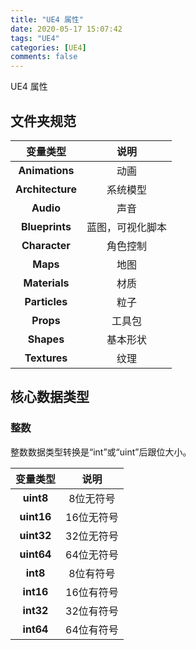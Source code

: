 ```yaml
---
title: "UE4 属性"
date: 2020-05-17 15:07:42
tags: "UE4"
categories: [UE4]
comments: false
---
```


UE4 属性
<!-- more -->
## 文件夹规范

|  变量类型  |    说明    |
| :--------: | :--------: |
| **Animations** | 动画  |
| **Architecture** | 系统模型 |
| **Audio** | 声音 |
| **Blueprints** | 蓝图，可视化脚本 |
| **Character**  | 角色控制  |
| **Maps**  | 地图 |
| **Materials**  | 材质 |
| **Particles**  | 粒子 |
| **Props**  | 工具包 |
| **Shapes**  | 基本形状 |
| **Textures**  | 纹理 |

## 核心数据类型

### 整数

整数数据类型转换是“int”或“uint”后跟位大小。

|  变量类型  |    说明    |
| :--------: | :--------: |
| **uint8**  | 8位无符号  |
| **uint16** | 16位无符号 |
| **uint32** | 32位无符号 |
| **uint64** | 64位无符号 |
|  **int8**  | 8位有符号  |
| **int16**  | 16位有符号 |
| **int32**  | 32位有符号 |
| **int64**  | 64位有符号 |
